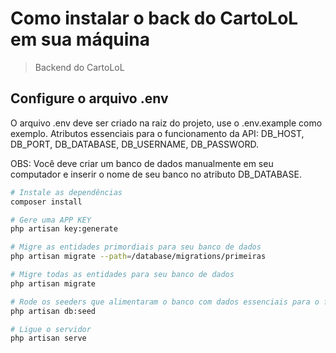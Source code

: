 # Como instalar o back do CartoLoL em sua máquina

> Backend do CartoLoL

## Configure o arquivo .env

O arquivo .env deve ser criado na raiz do projeto, use o .env.example como exemplo.
Atributos essenciais para o funcionamento da API: DB_HOST, DB_PORT, DB_DATABASE, DB_USERNAME, DB_PASSWORD.

OBS: Você deve criar um banco de dados manualmente em seu computador e inserir o nome de seu banco no atributo DB_DATABASE.

``` bash
# Instale as dependências
composer install

# Gere uma APP KEY
php artisan key:generate

# Migre as entidades primordiais para seu banco de dados
php artisan migrate --path=/database/migrations/primeiras

# Migre todas as entidades para seu banco de dados
php artisan migrate

# Rode os seeders que alimentaram o banco com dados essenciais para o funcionamento dos testes de usuário
php artisan db:seed

# Ligue o servidor
php artisan serve


